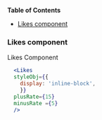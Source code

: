 <!-- START doctoc generated TOC please keep comment here to allow auto update -->
<!-- DON'T EDIT THIS SECTION, INSTEAD RE-RUN doctoc TO UPDATE -->
**Table of Contents**

- [Likes component](#likes-component)

<!-- END doctoc generated TOC please keep comment here to allow auto update -->

### Likes component


Likes Component

```jsx 
  <Likes
  styleObj={{
    display: 'inline-block',
    }}
  plusRate={15}
  minusRate ={5}
  />

```







